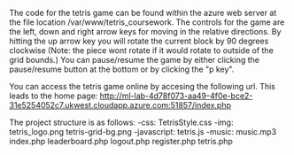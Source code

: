 The code for the tetris game can be found within the azure web server at the file location /var/www/tetris_coursework.
The controls for the game are the left, down and right arrow keys for moving in the relative directions.
By hitting the up arrow key you will rotate the current block by 90 degrees clockwise
(Note: the piece wont rotate if it would rotate to outside of the grid bounds.)
You can pause/resume the game by either clicking the pause/resume button at the bottom or by clicking the "p key".

You can access the tetris game online by accesing the following url. This leads to the home page:
http://ml-lab-4d78f073-aa49-4f0e-bce2-31e5254052c7.ukwest.cloudapp.azure.com:51857/index.php

The project structure is as follows:
	-css:
		TetrisStyle.css
	-img:
		tetris_logo.png
		tetris-grid-bg.png
	-javascript:
		tetris.js
	-music:
		music.mp3
	index.php
	leaderboard.php
	logout.php
	register.php
	tetris.php
